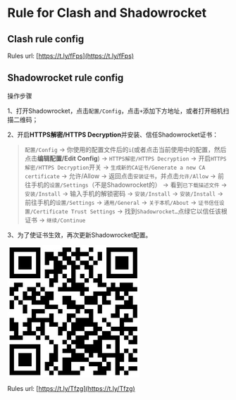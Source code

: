﻿# Rule for Clash and Shadowrocket

## Clash rule config
Rules url:  [https://t.ly/fFps](https://t.ly/fFps)

## Shadowrocket rule config

操作步骤

1、打开Shadowrocket，点击`配置/Config`，点击`+`添加下方地址，或者打开相机扫描二维码；

2、开启**HTTPS解密/HTTPS Decryption**并安装、信任Shadowrocket证书：

> `配置/Config` → 你使用的配置文件后的`i`(或者点击当前使用中的配置，然后点击**编辑配置/Edit Config**) → `HTTPS解密/HTTPS Decryption` → 开启`HTTPS解密/HTTPS Decryption`开关 → `生成新的CA证书/Generate a new CA certificate` → 允许/Allow → 返回点击`安装证书`，并点击`允许/Allow` → 前往手机的`设置/Settings`（不是Shadowrocket的） → 看到`已下载描述文件` → `安装/Install` → 输入手机的解锁密码 → `安装/Install` → `安装/Install` → 前往手机的`设置/Settings` → `通用/General` → `关于本机/About` → `证书信任设置/Certificate Trust Settings` → 找到`Shadowrocket…`点绿它以信任该根证书 → `继续/Continue`

3、为了使证书生效，再次更新Shadowrocket配置。

![qr4sr](https://raw.githubusercontent.com/Sanlo/rule4clash/main/img/qr4sr.jpeg)

Rules url: [https://t.ly/Tfzg](https://t.ly/Tfzg)